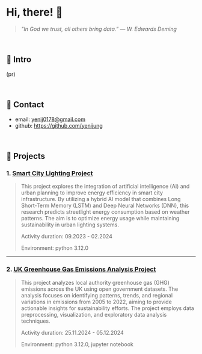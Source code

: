 # Hi, there! 👋
>*"In God we trust, all others bring data.” — W. Edwards Deming*

</br>

## :pushpin: Intro
(pr)

</br>

## :pushpin: Contact
- email: yenij0178@gmail.com
- github: https://github.com/yenijung

</br>

## :pushpin: Projects
### 1. [Smart City Lighting Project](https://github.com/yenijung/smart-city-project.git)
>This project explores the integration of artificial intelligence (AI) and urban planning to improve energy efficiency in smart city infrastructure. By utilizing a hybrid AI model that combines Long Short-Term Memory (LSTM) and Deep Neural Networks (DNN), this research predicts streetlight energy consumption based on weather patterns. The aim is to optimize energy usage while maintaining sustainability in urban lighting systems.
>
>Activity duration: 09.2023 - 02.2024 
>  
>Environment: python 3.12.0 
>  

---

### 2. [UK Greenhouse Gas Emissions Analysis Project](https://github.com/yenijung/ghg-emission-analysis.git)
>This project analyzes local authority greenhouse gas (GHG) emissions across the UK using open government datasets. The analysis focuses on identifying patterns, trends, and regional variations in emissions from 2005 to 2022, aiming to provide actionable insights for sustainability efforts. The project employs data preprocessing, visualization, and exploratory data analysis techniques.
>
>Activity duration: 25.11.2024 - 05.12.2024 
>  
>Environment: python 3.12.0, jupyter notebook 
>

